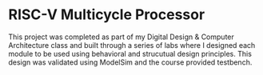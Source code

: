 # RISC-V Multicycle Processor
This project was completed as part of my Digital Design & Computer Architecture class and built through a series of labs where I designed each module to be used using behavioral and strucutual design principles. This design was validated using ModelSim and the course provided testbench. 
